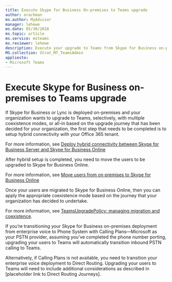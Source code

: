 ```yaml
---
title: Execute Skype for Business On-premises to Teams upgrade
author: arachman
ms.author: MyAdvisor
manager: lehewe
ms.date: 05/30/2018
ms.topic: article
ms.service: msteams
ms.reviewer: lehewe
description: Execute your upgrade to Teams from Skype for Business on-premises. 
MS.collection: Strat_MT_TeamsAdmin
appliesto:
- Microsoft Teams
---
```


# Execute Skype for Business on-premises to Teams upgrade

If Skype for Business or Lync is deployed on-premises and your organization wants to upgrade to Teams, selectively, with multiple coexistence modes, or all-in based on the upgrade journey that has been decided for your organization, the first step that needs to be completed is to setup hybrid connectivity with your Office 365 tenant.

For more information, see [Deploy hybrid connectivity between Skype for Business Server and Skype for Business Online](https://docs.microsoft.com/skypeforbusiness/skype-for-business-hybrid-solutions/deploy-hybrid-connectivity/deploy-hybrid-connectivity)

After hybrid setup is completed, you need to move the users to be upgraded to Skype for Business Online.

For more information, see [Move users from on premises to Skype for Business Online](https://docs.microsoft.com/skypeforbusiness/skype-for-business-hybrid-solutions/deploy-hybrid-connectivity/move-users-from-on-premises-to-skype-for-business-online)

Once your users are migrated to Skype for Business Online, then you can apply the appropriate coexistence mode based on the journey that your organization has decided to undertake.

For more information, see [TeamsUpgradePolicy: managing migration and coexistence](https://docs.microsoft.com/MicrosoftTeams/migration-interop-guidance-for-teams-with-skype#teamsupgradepolicy-managing-migration-and-co-existence).

If you’re transitioning your Skype for Business on-premises deployment from enterprise voice to Phone System with Calling Plans—Microsoft as your PSTN provider, assuming you’ve completed the phone number porting, upgrading your users to Teams will automatically transition inbound PSTN calling to Teams.

Alternatively, if Calling Plans is not available, you need to transition your enterprise voice deployment to Direct Routing. Upgrading your users to Teams will need to include additional considerations as described in [placeholder link to Direct Routing Journeys].